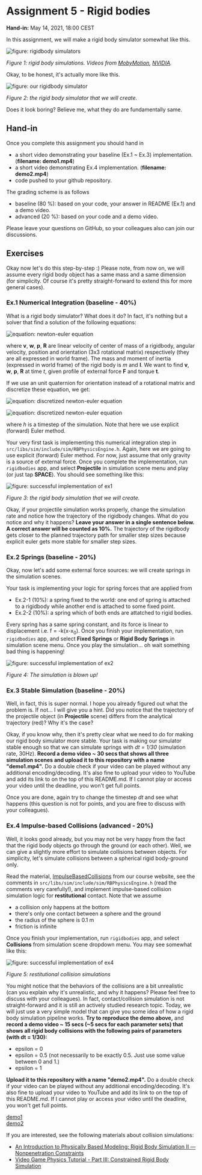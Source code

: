 # Assignment 5 - Rigid bodies 

**Hand-in:** May 14, 2021, 18:00 CEST 

In this assignment, we will make a rigid body simulator somewhat like this.

![figure: rigidbody simulators](imgs/motivation.gif)

*Figure 1: rigid body simulations. Videos from [MobyMotion](https://www.youtube.com/c/MobyMotion), [NVIDIA](https://youtu.be/1o0Nuq71gI4).*

Okay, to be honest, it's actually more like this.

![figure: our rigidbody simulator](imgs/overview.gif)

*Figure 2: the rigid body simulator that we will create.*

Does it look boring? Believe me, what they do are fundamentally same. 

## Hand-in

Once you complete this assignment you should hand in
- a short video demonstrating your baseline (Ex.1 ~ Ex.3) implementation. (**filename: demo1.mp4**)
- a short video demonstrating Ex.4 implementation. (**filename: demo2.mp4**)
- code pushed to your github repository. 
    
The grading scheme is as follows
- baseline (80 %): based on your code, your answer in README (Ex.1) and a demo video. 
- advanced (20 %): based on your code and a demo video. 

Please leave your questions on GitHub, so your colleagues also can join our discussions. 

## Exercises

Okay now let's do this step-by-step :) Please note, from now on, we will assume every rigid body object has a same mass and a same dimension (for simplicity. Of course it's pretty straight-forward to extend this for more general cases).

### Ex.1 Numerical Integration (baseline - 40%)

What is a rigid body simulator? What does it do? In fact, it's nothing but a solver that find a solution of the following equations:

![equation: newton-euler equation](imgs/eq-newton-euler.png)

where **v**, **w**, **p**, **R** are linear velocity of center of mass of a rigidbody, angular velocity, position and orientation (3x3 rotational matrix) respectively (they are all expressed in world frame). The mass and moment of inertia (expressed in world frame) of the rigid body is *m* and **I**. We want to find **v**, **w**, **p**, **R** at time *t*, given profile of external force **F** and torque **t**. 

If we use an unit quaternion for orientation instead of a rotational matrix and discretize these equation, we get: 

![equation: discretized newton-euler equation](imgs/eq-discrete-velocity.png)

![equation: discretized newton-euler equation](imgs/eq-discrete-pose.png)

where *h* is a timestep of the simulation. Note that here we use explicit (forward) Euler method.

Your very first task is implementing this numerical integration step in ```src/libs/sim/include/sim/RBPhysicsEngine.h```. Again, here we are going to use explicit (forward) Euler method. For now, just assume that only gravity is a source of external force. Once you complete the implementation, run ```rigidbodies``` app, and select **Projectile** in simulation scene menu and play (or just tap **SPACE**). You should see something like this: 

![figure: successful implementation of ex1](imgs/ex1.gif)

*Figure 3: the rigid body simulation that we will create.*

Okay, if your projectile simulation works properly, change the simulation rate and notice how the trajectory of the rigidbody changes. What do you notice and why it happens? **Leave your answer in a single sentence below. A correct answer will be counted as 10%.**
The trajectory of the rigidbody gets closer to the planned trajectory path for smaller step sizes because explicit euler gets more stable for smaller step sizes.
### Ex.2 Springs (baseline - 20%)

Okay, now let's add some external force sources: we will create springs in the simulation scenes. 

Your task is implementing your logic for spring forces that are applied from 
- Ex.2-1 (10%): a spring fixed to the world: one end of spring is attached to a rigidbody while another end is attached to some fixed point. 
- Ex.2-2 (10%): a spring which of both ends are attatched to rigid bodies.  

Every spring has a same spring constant, and its force is linear to displacement i.e. f = -k(x-x<sub>0</sub>). Once you finish your implementation, run ```rigidbodies``` app, and select **Fixed Springs** or **Rigid Body Springs** in simulation scene menu. Once you play the simulation... oh wait something bad thing is happening!

![figure: successful implementation of ex2](imgs/ex2.gif)

*Figure 4: The simulation is blown up!*

### Ex.3 Stable Simulation (baseline - 20%)

Well, in fact, this is super normal. I hope you already figured out what the problem is. If not... I will give you a hint. Did you notice that the trajectory of the projectile object (in **Projectile** scene) differs from the analytical trajectory (red)? Why it's the case?  

Okay, if you know why, then it's pretty clear what we need to do for making our rigid body simulator more stable. Your task is making our simulator stable enough so that we can simulate springs with *dt = 1/30* (simulation rate, 30Hz). **Record a demo video ~ 30 secs that shows all three simulation scenes and upload it to this repository with a name "demo1.mp4".** Do a double check if your video can be played without any additional encoding/decoding. It's also fine to upload your video to YouTube and add its link to on the top of this README.md. If I cannot play or access your video until the deadline, you won't get full points. 

Once you are done, again try to change the timestep *dt* and see what happens (this question is not for points, and you are free to discuss with your colleagues). 

### Ex.4 Impulse-based Collisions (advanced - 20%)

Well, it looks good already, but you may not be very happy from the fact that the rigid body objects go through the ground (or each other). Well, we can give a slightly more effort to simulate collisions between objects. For simplicity, let's simulate collisions between a spherical rigid body-ground only. 

Read the material, [ImpulseBasedCollisions](http://crl.ethz.ch/teaching/computational-motion-21/slides/ImpulseBasedCollisions.pdf) from our course website, see the comments in ```src/libs/sim/include/sim/RBPhysicsEngine.h``` (read the comments very carefully!), and implement impulse-based collision simulation logic for **restitutional** contact. Note that we assume 
- a collision only happens at the bottom 
- there's only one contact between a sphere and the ground
- the radius of the sphere is 0.1 m
- friction is infinite

Once you finish your implementation, run ```rigidbodies``` app, and select **Collisions** from simulation scene dropdown menu. You may see somewhat like this:

![figure: successful implementation of ex4](imgs/ex4.gif)

*Figure 5: restitutional collision simulations*

You might notice that the behaviors of the collisions are a bit unrealistic (can you explain why it's unrealistic, and why it happens? Please feel free to discuss with your colleagues). In fact, contact/collision simulation is not straight-forward and it is still an actively studied research topic. Today, we will just use a very simple model that can give you some idea of how a rigid body simulation pipeline works. **Try to reproduce the demo above,** and **record a demo video ~ 15 secs (~5 secs for each parameter sets) that shows all rigid body collisions with the following pairs of parameters (with dt = 1/30):**
- epsilon = 0
- epsilon = 0.5 (not necessarily to be exactly 0.5. Just use some value between 0 and 1.)
- epsilon = 1

**Upload it to this repository with a name "demo2.mp4".** Do a double check if your video can be played without any additional encoding/decoding. It's also fine to upload your video to YouTube and add its link to on the top of this README.md. If I cannot play or access your video until the deadline, you won't get full points. 

[demo1](demo1.mp4)\
[demo2](demo2.mp4)

If you are interested, see the following materials about collision simulations:
- [An Introduction to Physically Based Modeling: Rigid Body Simulation II — Nonpenetration Constraints](https://www.cs.cmu.edu/~baraff/pbm/rigid2.pdf)
- [Video Game Physics Tutorial - Part III: Constrained Rigid Body Simulation](https://www.toptal.com/game/video-game-physics-part-iii-constrained-rigid-body-simulation)